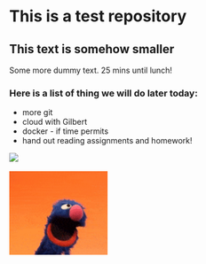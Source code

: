 # This is a test repository

## This text is somehow smaller

Some more dummy text. 25 mins until lunch!

### Here is a list of thing we will do later today:

* more git
* cloud with Gilbert
* docker - if time permits
* hand out reading assignments and homework!

![](grover2.gif)


![](https://github.com/NoRicePls/NUS_Test_20210111/blob/main/grover2.PNG)

